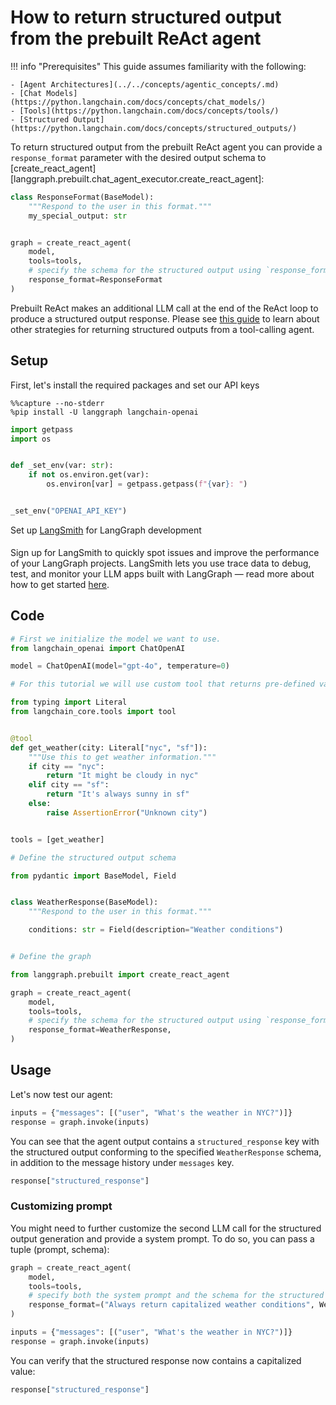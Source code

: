 # How to return structured output from the prebuilt ReAct agent

!!! info "Prerequisites"
    This guide assumes familiarity with the following:
    
    - [Agent Architectures](../../concepts/agentic_concepts/.md)
    - [Chat Models](https://python.langchain.com/docs/concepts/chat_models/)
    - [Tools](https://python.langchain.com/docs/concepts/tools/)
    - [Structured Output](https://python.langchain.com/docs/concepts/structured_outputs/)

To return structured output from the prebuilt ReAct agent you can provide a `response_format` parameter with the desired output schema to [create_react_agent][langgraph.prebuilt.chat_agent_executor.create_react_agent]:

```python
class ResponseFormat(BaseModel):
    """Respond to the user in this format."""
    my_special_output: str


graph = create_react_agent(
    model,
    tools=tools,
    # specify the schema for the structured output using `response_format` parameter
    response_format=ResponseFormat
)
```

Prebuilt ReAct makes an additional LLM call at the end of the ReAct loop to produce a structured output response. Please see [this guide](../react-agent-structured-output.md) to learn about other  strategies for returning structured outputs from a tool-calling agent.

## Setup

First, let's install the required packages and set our API keys


```
%%capture --no-stderr
%pip install -U langgraph langchain-openai
```


```python
import getpass
import os


def _set_env(var: str):
    if not os.environ.get(var):
        os.environ[var] = getpass.getpass(f"{var}: ")


_set_env("OPENAI_API_KEY")
```

<div class="admonition tip">
    <p class="admonition-title">Set up <a href="https://smith.langchain.com">LangSmith</a> for LangGraph development</p>
    <p style="padding-top: 5px;">
        Sign up for LangSmith to quickly spot issues and improve the performance of your LangGraph projects. LangSmith lets you use trace data to debug, test, and monitor your LLM apps built with LangGraph — read more about how to get started <a href="https://docs.smith.langchain.com">here</a>. 
    </p>
</div>

## Code


```python
# First we initialize the model we want to use.
from langchain_openai import ChatOpenAI

model = ChatOpenAI(model="gpt-4o", temperature=0)

# For this tutorial we will use custom tool that returns pre-defined values for weather in two cities (NYC & SF)

from typing import Literal
from langchain_core.tools import tool


@tool
def get_weather(city: Literal["nyc", "sf"]):
    """Use this to get weather information."""
    if city == "nyc":
        return "It might be cloudy in nyc"
    elif city == "sf":
        return "It's always sunny in sf"
    else:
        raise AssertionError("Unknown city")


tools = [get_weather]

# Define the structured output schema

from pydantic import BaseModel, Field


class WeatherResponse(BaseModel):
    """Respond to the user in this format."""

    conditions: str = Field(description="Weather conditions")


# Define the graph

from langgraph.prebuilt import create_react_agent

graph = create_react_agent(
    model,
    tools=tools,
    # specify the schema for the structured output using `response_format` parameter
    response_format=WeatherResponse,
)
```

## Usage

Let's now test our agent:


```python
inputs = {"messages": [("user", "What's the weather in NYC?")]}
response = graph.invoke(inputs)
```

You can see that the agent output contains a `structured_response` key with the structured output conforming to the specified `WeatherResponse` schema, in addition to the message history under `messages` key.


```python
response["structured_response"]
```






### Customizing prompt

You might need to further customize the second LLM call for the structured output generation and provide a system prompt. To do so, you can pass a tuple (prompt, schema):


```python
graph = create_react_agent(
    model,
    tools=tools,
    # specify both the system prompt and the schema for the structured output
    response_format=("Always return capitalized weather conditions", WeatherResponse),
)

inputs = {"messages": [("user", "What's the weather in NYC?")]}
response = graph.invoke(inputs)
```

You can verify that the structured response now contains a capitalized value:


```python
response["structured_response"]
```






